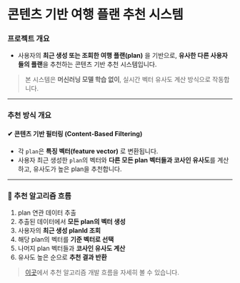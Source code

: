 # 콘텐츠 기반 여행 플랜 추천 시스템

### 프로젝트 개요

-   사용자의 **최근 생성 또는 조회한 여행 플랜(plan)** 을 기반으로, **유사한 다른 사용자들의 플랜**을 추천하는 콘텐츠 기반 추천 시스템입니다.

> 본 시스템은 **머신러닝 모델 학습 없이**, 실시간 벡터 유사도 계산 방식으로 작동합니다.

---

### 추천 방식 개요

#### ✔ 콘텐츠 기반 필터링 (Content-Based Filtering)

-   각 `plan`은 **특징 벡터(feature vector)** 로 변환됩니다.
-   사용자 최근 생성한 `plan`의 벡터와 **다른 모든 plan 벡터들과 코사인 유사도**를 계산하고, 유사도가 높은 plan을 추천합니다.

---

### 🧮 추천 알고리즘 흐름

1. plan 연관 데이터 추출
2. 추출된 데이터에서 **모든 plan의 벡터 생성**
3. 사용자의 **최근 생성 planId 조회**
4. 해당 plan의 벡터를 **기준 벡터로 선택**
5. 나머지 plan 벡터들과 **코사인 유사도 계산**
6. 유사도 높은 순으로 **추천 결과 반환**

> [이곳]()에서 추천 알고리즘 개발 흐름을 자세히 볼 수 있습니다.
